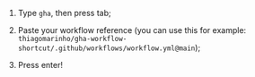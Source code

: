 1. Type `gha`, then press tab;

2. Paste your workflow reference (you can use this for example: `thiagomarinho/gha-workflow-shortcut/.github/workflows/workflow.yml@main`);

3. Press enter!
